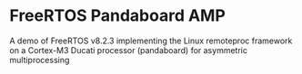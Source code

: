 # FreeRTOS Pandaboard AMP
A demo of FreeRTOS v8.2.3 implementing the Linux remoteproc framework on a Cortex-M3 Ducati processor (pandaboard) for asymmetric multiprocessing

